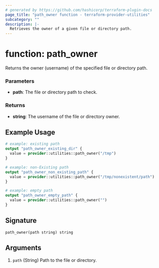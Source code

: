 ```yaml
---
# generated by https://github.com/hashicorp/terraform-plugin-docs
page_title: "path_owner function - terraform-provider-utilities"
subcategory: ""
description: |-
  Retrieves the owner of a given file or directory path.
---
```


# function: path_owner

Returns the owner (username) of the specified file or directory path.

### Parameters
- **path**: The file or directory path to check.

### Returns
- **string**: The username of the file or directory owner.

## Example Usage

```terraform
# example: existing path
output "path_owner_existing_dir" {
  value = provider::utilities::path_owner("/tmp")
}

# example: non-Existing path
output "path_owner_non_existing_path" {
  value = provider::utilities::path_owner("/tmp/nonexistent/path")
}

# example: empty path
output "path_owner_empty_path" {
  value = provider::utilities::path_owner("")
}
```

## Signature

<!-- signature generated by tfplugindocs -->
```text
path_owner(path string) string
```

## Arguments

<!-- arguments generated by tfplugindocs -->
1. `path` (String) Path to the file or directory.


